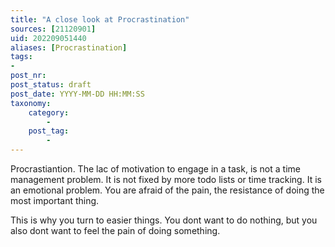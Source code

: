 ```yaml
---
title: "A close look at Procrastination"
sources: [21120901]
uid: 202209051440
aliases: [Procrastination]
tags:
-
post_nr:
post_status: draft
post_date: YYYY-MM-DD HH:MM:SS
taxonomy:
    category:
        -
    post_tag:
        -
---
```


Procrastiantion. The lac of motivation to engage in a task, is not a time management problem. It is not fixed by more todo lists or time tracking. It is an emotional problem. You are afraid of the pain, the resistance of doing the most important thing.

This is why you turn to easier things. You dont want to do nothing, but you also dont want to feel the pain of doing something.
